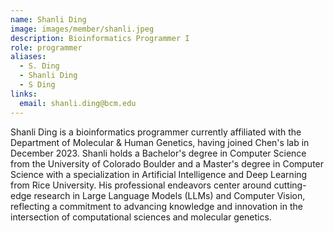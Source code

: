 ```yaml
---
name: Shanli Ding
image: images/member/shanli.jpeg
description: Bioinformatics Programmer I
role: programmer
aliases:
  - S. Ding
  - Shanli Ding
  - S Ding
links:
  email: shanli.ding@bcm.edu
---
```


Shanli Ding is a bioinformatics programmer currently affiliated with the Department of Molecular & Human Genetics, having joined Chen's lab in December 2023. Shanli holds a Bachelor's degree in Computer Science from the University of Colorado Boulder and a Master's degree in Computer Science with a specialization in Artificial Intelligence and Deep Learning from Rice University. His professional endeavors center around cutting-edge research in Large Language Models (LLMs) and Computer Vision, reflecting a commitment to advancing knowledge and innovation in the intersection of computational sciences and molecular genetics.
